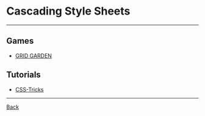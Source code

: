 # Cascading Style Sheets

---

## Games

- [GRID GARDEN](https://cssgridgarden.com/)

## Tutorials

- [CSS-Tricks](https://css-tricks.com/)

---

[Back](./../readme.md)
